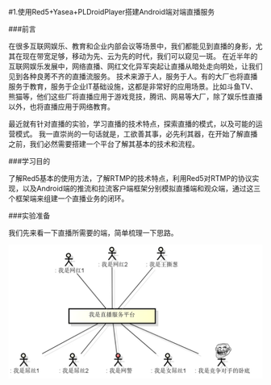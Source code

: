 #1.使用Red5+Yasea+PLDroidPlayer搭建Android端对端直播服务


###前言

在很多互联网娱乐、教育和企业内部会议等场景中，我们都能见到直播的身影，尤其在现在带宽足够，移动为先、云为先的时代，我们可以窥见一斑。
在近半年的互联网娱乐发展中，网络直播、网红文化异军突起让直播从暗处走向明处，让我们见到各种良莠不齐的直播流服务。
技术来源于人，服务于人。有的大厂也将直播服务于教育，服务于企业IT基础设施，这都是非常好的应用场景。比如斗鱼TV、熊猫等，他们这些厂将直播应用于游戏竞技，腾讯、网易等大厂，除了娱乐性直播以外，也将直播应用于网络教育。

最近就有针对直播的实验，学习直播的技术特点，探索直播的模式，以及可能的运营模式。
我一直崇尚的一句话就是，工欲善其事，必先利其器，在开始了解直播之前，我们必然需要搭建一个平台了解其基本的技术和流程。

###学习目的

了解Red5基本的使用方法，了解RTMP的技术特点，利用Red5对RTMP的协议实现，以及Android端的推流和拉流客户端框架分别模拟直播端和观众端，通过这三个框架端来组建一个直播业务的闭环。

###实验准备

我们先来看一下直播所需要的端，简单梳理一下思路。

![简单的图](https://github.com/GinRyan/MyNote/raw/master/resource/ms1/1/cqsc1-egg.jpg)

